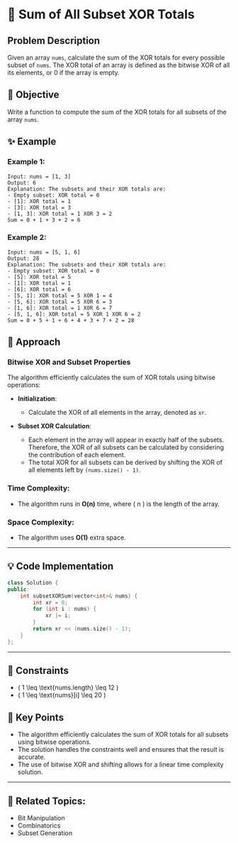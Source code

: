 # 🔢 **Sum of All Subset XOR Totals**

## Problem Description

Given an array `nums`, calculate the sum of the XOR totals for every possible subset of `nums`. The XOR total of an array is defined as the bitwise XOR of all its elements, or 0 if the array is empty.

## 🎯 **Objective**

Write a function to compute the sum of the XOR totals for all subsets of the array `nums`.

## ✨ **Example**

### Example 1:
```plaintext
Input: nums = [1, 3]
Output: 6
Explanation: The subsets and their XOR totals are:
- Empty subset: XOR total = 0
- [1]: XOR total = 1
- [3]: XOR total = 3
- [1, 3]: XOR total = 1 XOR 3 = 2
Sum = 0 + 1 + 3 + 2 = 6
```

### Example 2:
```plaintext
Input: nums = [5, 1, 6]
Output: 28
Explanation: The subsets and their XOR totals are:
- Empty subset: XOR total = 0
- [5]: XOR total = 5
- [1]: XOR total = 1
- [6]: XOR total = 6
- [5, 1]: XOR total = 5 XOR 1 = 4
- [5, 6]: XOR total = 5 XOR 6 = 3
- [1, 6]: XOR total = 1 XOR 6 = 7
- [5, 1, 6]: XOR total = 5 XOR 1 XOR 6 = 2
Sum = 0 + 5 + 1 + 6 + 4 + 3 + 7 + 2 = 28
```

## 🚀 **Approach**

### **Bitwise XOR and Subset Properties**

The algorithm efficiently calculates the sum of XOR totals using bitwise operations:

- **Initialization**:
  - Calculate the XOR of all elements in the array, denoted as `xr`.

- **Subset XOR Calculation**:
  - Each element in the array will appear in exactly half of the subsets. Therefore, the XOR of all subsets can be calculated by considering the contribution of each element.
  - The total XOR for all subsets can be derived by shifting the XOR of all elements left by `(nums.size() - 1)`.

### **Time Complexity**:
- The algorithm runs in **O(n)** time, where \( n \) is the length of the array.

### **Space Complexity**:
- The algorithm uses **O(1)** extra space.

---

## 💡 **Code Implementation**

```cpp
class Solution {
public:
    int subsetXORSum(vector<int>& nums) {
        int xr = 0;
        for (int i : nums) {
            xr |= i;
        }
        return xr << (nums.size() - 1);
    }
};
```

---

## 🔧 **Constraints**

- \( 1 \leq \text{nums.length} \leq 12 \)
- \( 1 \leq \text{nums}[i] \leq 20 \)

## 🌟 **Key Points**

- The algorithm efficiently calculates the sum of XOR totals for all subsets using bitwise operations.
- The solution handles the constraints well and ensures that the result is accurate.
- The use of bitwise XOR and shifting allows for a linear time complexity solution.

---

## 🔗 **Related Topics**:
- Bit Manipulation
- Combinatorics
- Subset Generation